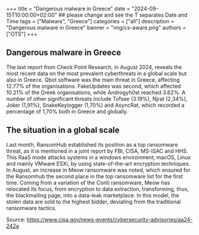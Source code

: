 +++
title = "Dangerous malware in Greece"
date = "2024-09-15T10:00:00+02:00" ## please change and see the T separates Date and Time
tags = ["Malware", "Greece"]
categories = ["all"]
description = "Dangerous malware in Greece"
banner = "img/cs-aware.png"
authors = ["OTS"]
+++


## Dangerous malware in Greece

The last report from Check Point Research, in August 2024, reveals the most recent data on the most prevalent cyberthreats in a global scale but also in Greece. Qbot software was the main threat in Greece, affecting 12.77% of the organisations. FakeUpdates was second, which affected 10.21% of the Greek organisations, while Androgyh0st reached 3.62%. A number of other significant threats include Tofsee (3.19%), Njrat (2,34%), Joker (1,91%), SnakeKeylogger (1,70%) and AsyncRat, which recorded a percentage of 1,70% both in Greece and globally. 

## The situation in a global scale

Last month, RansomHub established its position as a top ransomware threat, as it is mentioned in a joint report by FBI, CISA, MS-ISAC and HHS. This RaaS mode attacks systems in a windows environment, macOS, Linux and mainly VMware ESXi, by using state-of-the-art encryption techniques. In August, an increase in Meow ransomware was noted, which ensured for the Ransomhub the second place in the top ransomware list for the first time. Coming from a variation of the Conti ransomware, Meow has relocated its focus, from encryption to data extraction, transforming, thus, the blackmailing page, into a data-leak marketplace. In this model, the stolen data are sold to the highest bidder, deviating from the traditional ransomware tactics. 

Source: https://www.cisa.gov/news-events/cybersecurity-advisories/aa24-242a 

